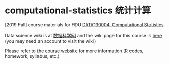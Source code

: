# computational-statistics 统计计算
[2019 Fall] course materials for FDU [DATA130004: Computational Statistics](https://zhangnanfudan.github.io/teaching/DATA130004-CompStat-Fall2019.html)

Data science wiki is at [数据科学网](http://shjkx.wang/index.php/数据科学网)
and the wiki page for this course is [here](http://shjkx.wang/index.php/统计计算_张楠_2019秋)
(you may need an account to visit the wiki)

Please refer to the [course website](https://zhangnanfudan.github.io/teaching/DATA130004-CompStat-Fall2019.html) for more information (R codes, homework, syllabus, etc.)
